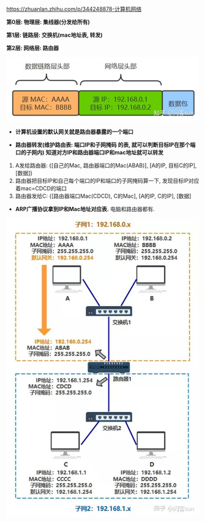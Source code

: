https://zhuanlan.zhihu.com/p/344248878-计算机网络



**第0层: 物理层: 集线器(分发给所有)**

**第1层: 链路层: 交换机(mac地址表, 转发)**

**第2层: 网络层: 路由器**

![网络层数据实质](%E8%AE%A1%E7%AE%97%E6%9C%BA%E8%BF%9E%E6%8E%A5-%E5%89%8D%E4%B8%A4%E5%B1%82%E7%BD%91%E7%BB%9C%E5%8D%8F%E8%AE%AE.assets/v2-8a5d9caff5dfea84263062d5951cf766_720w.jpg)

- **计算机设置的默认网关就是路由器暴露的一个端口**

- **路由器转发(维护路由表: 端口IP和子网掩码 的表, 就可以判断目标IP在那个端口的子网内)** **知道对方IP和路由器端口IP和mac地址就可以转发**

1. A发给路由器: {[自己的Mac, 路由器端口的Mac(ABAB)], [A的IP, 目标C的IP], [数据]}
2. 路由器把目标IP和自己每个端口的IP和端口的子网掩码算一下, 发现目标IP对应着mac=CDCD的端口
3. 路由器发给C: {[路由器端口Mac(CDCD), C的Mac], [A的IP, C的IP], [数据]

- **ARP广播协议拿到IP和Mac地址对应表.** 电脑和路由器都有.

![互联网拓扑图](%E8%AE%A1%E7%AE%97%E6%9C%BA%E8%BF%9E%E6%8E%A5-%E5%89%8D%E4%B8%A4%E5%B1%82%E7%BD%91%E7%BB%9C%E5%8D%8F%E8%AE%AE.assets/v2-0ea2b5e1a7ab9e3c22045db6374beeb9_720w.jpg)